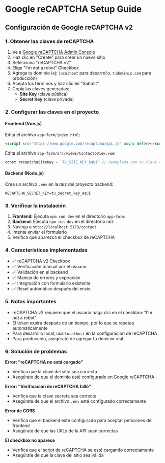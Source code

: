 # Google reCAPTCHA Setup Guide

## Configuración de Google reCAPTCHA v2

### 1. Obtener las claves de reCAPTCHA

1. Ve a [Google reCAPTCHA Admin Console](https://www.google.com/recaptcha/admin)
2. Haz clic en "Create" para crear un nuevo sitio
3. Selecciona "reCAPTCHA v2"
4. Elige "I'm not a robot" Checkbox
5. Agrega tu dominio (ej: `localhost` para desarrollo, `tudominio.com` para producción)
6. Acepta los términos y haz clic en "Submit"
7. Copia las claves generadas:
   - **Site Key** (clave pública)
   - **Secret Key** (clave privada)

### 2. Configurar las claves en el proyecto

#### Frontend (Vue.js)
Edita el archivo `app-form/index.html`:
```html
<script src="https://www.google.com/recaptcha/api.js" async defer></script>
```

Edita el archivo `app-form/src/views/ContactoView.vue`:
```javascript
const recaptchaSiteKey = 'TU_SITE_KEY_AQUI' // Reemplaza con tu clave real
```

#### Backend (Node.js)
Crea un archivo `.env` en la raíz del proyecto backend:
```env
RECAPTCHA_SECRET_KEY=tu_secret_key_aqui
```

### 3. Verificar la instalación

1. **Frontend**: Ejecuta `npm run dev` en el directorio `app-form`
2. **Backend**: Ejecuta `npm run dev` en el directorio raíz
3. Navega a `http://localhost:5173/contact`
4. Intenta enviar el formulario
5. Verifica que aparezca el checkbox de reCAPTCHA

### 4. Características implementadas

- ✅ reCAPTCHA v2 Checkbox
- ✅ Verificación manual por el usuario
- ✅ Validación en el backend
- ✅ Manejo de errores y expiración
- ✅ Integración con formulario existente
- ✅ Reset automático después del envío

### 5. Notas importantes

- reCAPTCHA v2 requiere que el usuario haga clic en el checkbox "I'm not a robot"
- El token expira después de un tiempo, por lo que se resetea automáticamente
- Para desarrollo local, usa `localhost` en la configuración de reCAPTCHA
- Para producción, asegúrate de agregar tu dominio real

### 6. Solución de problemas

**Error: "reCAPTCHA no está cargado"**
- Verifica que la clave del sitio sea correcta
- Asegúrate de que el dominio esté configurado en Google reCAPTCHA

**Error: "Verificación de reCAPTCHA falló"**
- Verifica que la clave secreta sea correcta
- Asegúrate de que el archivo `.env` esté configurado correctamente

**Error de CORS**
- Verifica que el backend esté configurado para aceptar peticiones del frontend
- Asegúrate de que las URLs de la API sean correctas

**El checkbox no aparece**
- Verifica que el script de reCAPTCHA se esté cargando correctamente
- Asegúrate de que la clave del sitio sea válida 